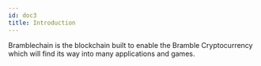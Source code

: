 ```yaml
---
id: doc3
title: Introduction
---
```


Bramblechain is the blockchain built to enable the Bramble Cryptocurrency which will find its way into many applications and games.
